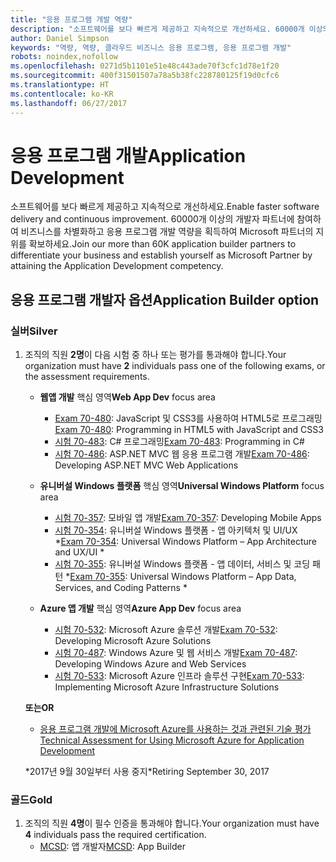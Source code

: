 ```yaml
---
title: "응용 프로그램 개발 역량"
description: "소프트웨어를 보다 빠르게 제공하고 지속적으로 개선하세요. 60000개 이상의 개발자 파트너에 참여하여 비즈니스를 차별화하고 응용 프로그램 개발 역량을 획득하여 Microsoft 파트너의 지위를 확보하세요."
author: Daniel Simpson
keywords: "역량, 역량, 클라우드 비즈니스 응용 프로그램, 응용 프로그램 개발"
robots: noindex,nofollow
ms.openlocfilehash: 0271d5b1101e51e48c443ade70f3cfc1d78e1f20
ms.sourcegitcommit: 400f31501507a78a5b38fc228780125f19d0cfc6
ms.translationtype: HT
ms.contentlocale: ko-KR
ms.lasthandoff: 06/27/2017
---
```

# <a name="application-development"></a><span data-ttu-id="a799e-105">응용 프로그램 개발</span><span class="sxs-lookup"><span data-stu-id="a799e-105">Application Development</span></span> 

<span data-ttu-id="a799e-106">소프트웨어를 보다 빠르게 제공하고 지속적으로 개선하세요.</span><span class="sxs-lookup"><span data-stu-id="a799e-106">Enable faster software delivery and continuous improvement.</span></span> <span data-ttu-id="a799e-107">60000개 이상의 개발자 파트너에 참여하여 비즈니스를 차별화하고 응용 프로그램 개발 역량을 획득하여 Microsoft 파트너의 지위를 확보하세요.</span><span class="sxs-lookup"><span data-stu-id="a799e-107">Join our more than 60K application builder partners to differentiate your business and establish yourself as Microsoft Partner by attaining the Application Development competency.</span></span>

## <a name="application-builder-option"></a><span data-ttu-id="a799e-108">응용 프로그램 개발자 옵션</span><span class="sxs-lookup"><span data-stu-id="a799e-108">Application Builder option</span></span>

### <a name="silver"></a><span data-ttu-id="a799e-109">실버</span><span class="sxs-lookup"><span data-stu-id="a799e-109">Silver</span></span>
1. <span data-ttu-id="a799e-110">조직의 직원 **2명**이 다음 시험 중 하나 또는 평가를 통과해야 합니다.</span><span class="sxs-lookup"><span data-stu-id="a799e-110">Your organization must have **2** individuals pass one of the following exams, or the assessment requirements.</span></span>

    - <span data-ttu-id="a799e-111">**웹앱 개발** 핵심 영역</span><span class="sxs-lookup"><span data-stu-id="a799e-111">**Web App Dev** focus area</span></span>
        - <span data-ttu-id="a799e-112">[Exam 70-480](https://www.microsoft.com/en-us/learning/exam-70-480.aspx): JavaScript 및 CSS3를 사용하여 HTML5로 프로그래밍</span><span class="sxs-lookup"><span data-stu-id="a799e-112">[Exam 70-480](https://www.microsoft.com/en-us/learning/exam-70-480.aspx): Programming in HTML5 with JavaScript and CSS3</span></span>  
        - <span data-ttu-id="a799e-113">[시험 70-483](https://www.microsoft.com/en-us/learning/exam-70-483.aspx): C# 프로그래밍</span><span class="sxs-lookup"><span data-stu-id="a799e-113">[Exam 70-483](https://www.microsoft.com/en-us/learning/exam-70-483.aspx): Programming in C#</span></span> 
        - <span data-ttu-id="a799e-114">[시험 70-486](https://www.microsoft.com/en-us/learning/exam-70-486.aspx): ASP.NET MVC 웹 응용 프로그램 개발</span><span class="sxs-lookup"><span data-stu-id="a799e-114">[Exam 70-486](https://www.microsoft.com/en-us/learning/exam-70-486.aspx): Developing ASP.NET MVC Web Applications</span></span>  

    - <span data-ttu-id="a799e-115">**유니버설 Windows 플랫폼** 핵심 영역</span><span class="sxs-lookup"><span data-stu-id="a799e-115">**Universal Windows Platform** focus area</span></span>
        - <span data-ttu-id="a799e-116">[시험 70-357](https://www.microsoft.com/en-us/learning/exam-70-357.aspx): 모바일 앱 개발</span><span class="sxs-lookup"><span data-stu-id="a799e-116">[Exam 70-357](https://www.microsoft.com/en-us/learning/exam-70-357.aspx): Developing Mobile Apps</span></span> 
        - <span data-ttu-id="a799e-117">[시험 70-354](https://www.microsoft.com/en-us/learning/exam-70-354.aspx): 유니버설 Windows 플랫폼 - 앱 아키텍처 및 UI/UX *</span><span class="sxs-lookup"><span data-stu-id="a799e-117">[Exam 70-354](https://www.microsoft.com/en-us/learning/exam-70-354.aspx): Universal Windows Platform – App Architecture and UX/UI *</span></span>  
        - <span data-ttu-id="a799e-118">[시험 70-355](https://www.microsoft.com/en-us/learning/exam-70-355.aspx): 유니버설 Windows 플랫폼 - 앱 데이터, 서비스 및 코딩 패턴 *</span><span class="sxs-lookup"><span data-stu-id="a799e-118">[Exam 70-355](https://www.microsoft.com/en-us/learning/exam-70-355.aspx): Universal Windows Platform – App Data, Services, and Coding Patterns *</span></span>  

    - <span data-ttu-id="a799e-119">**Azure 앱 개발** 핵심 영역</span><span class="sxs-lookup"><span data-stu-id="a799e-119">**Azure App Dev** focus area</span></span>
        - <span data-ttu-id="a799e-120">[시험 70-532](https://www.microsoft.com/en-us/learning/exam-70-532.aspx): Microsoft Azure 솔루션 개발</span><span class="sxs-lookup"><span data-stu-id="a799e-120">[Exam 70-532](https://www.microsoft.com/en-us/learning/exam-70-532.aspx): Developing Microsoft Azure Solutions</span></span> 
        - <span data-ttu-id="a799e-121">[시험 70-487](https://www.microsoft.com/en-us/learning/exam-70-487.aspx): Windows Azure 및 웹 서비스 개발</span><span class="sxs-lookup"><span data-stu-id="a799e-121">[Exam 70-487](https://www.microsoft.com/en-us/learning/exam-70-487.aspx): Developing Windows Azure and Web Services</span></span>
        - <span data-ttu-id="a799e-122">[시험 70-533](https://www.microsoft.com/en-us/learning/exam-70-533.aspx): Microsoft Azure 인프라 솔루션 구현</span><span class="sxs-lookup"><span data-stu-id="a799e-122">[Exam 70-533](https://www.microsoft.com/en-us/learning/exam-70-533.aspx): Implementing Microsoft Azure Infrastructure Solutions</span></span>   

    **<span data-ttu-id="a799e-123">또는</span><span class="sxs-lookup"><span data-stu-id="a799e-123">OR</span></span>** 

    -  [<span data-ttu-id="a799e-124">응용 프로그램 개발에 Microsoft Azure를 사용하는 것과 관련된 기술 평가</span><span class="sxs-lookup"><span data-stu-id="a799e-124">Technical Assessment for Using Microsoft Azure for Application Development</span></span>](https://partneruniversity.microsoft.com/?whr=uri:MicrosoftAccount&courseId=12213&scoId=lyCxoLBVB_4105299993)
    
    <span data-ttu-id="a799e-125">*2017년 9월 30일부터 사용 중지</span><span class="sxs-lookup"><span data-stu-id="a799e-125">*Retiring September 30, 2017</span></span>  

### <a name="gold"></a><span data-ttu-id="a799e-126">골드</span><span class="sxs-lookup"><span data-stu-id="a799e-126">Gold</span></span>
1. <span data-ttu-id="a799e-127">조직의 직원 **4명**이 필수 인증을 통과해야 합니다.</span><span class="sxs-lookup"><span data-stu-id="a799e-127">Your organization must have **4** individuals pass the required certification.</span></span>
    - <span data-ttu-id="a799e-128">[MCSD](https://www.microsoft.com/en-us/learning/mcsd-app-builder-certification.aspx): 앱 개발자</span><span class="sxs-lookup"><span data-stu-id="a799e-128">[MCSD](https://www.microsoft.com/en-us/learning/mcsd-app-builder-certification.aspx): App Builder</span></span> 
